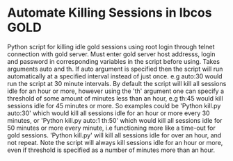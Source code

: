 # Automate Killing Sessions in Ibcos GOLD
Python script for killing idle gold sessions using root login through telnet connection with gold server.
Must enter gold server host addresss, login and password in corresponding variables in the script before using. Takes arguments auto and th. If auto argument is specified then the script will run automatically at a specified interval instead of just once. e.g auto:30 would run the script at 30 minute intervals. By default the script will kill all sessions idle for an hour or more, however using the 'th' argument one can specify a threshold of some amount of minutes less than an hour, e.g th:45 would kill sessions idle for 45 minutes or more. So examples could be 'Python kill.py auto:30' which would kill all sessions idle for an hour or more every 30 minutes, or 'Python kill.py auto:1 th:50' which would kill all sessions idle for 50 minutes or more every minute, i.e functioning more like a time-out for gold sessions. 'Python kill.py' will kill all sessions idle for over an hour, and not repeat. Note the script will always kill sessions idle for an hour or more, even if threshold is specified as a number of minutes more than an hour.
